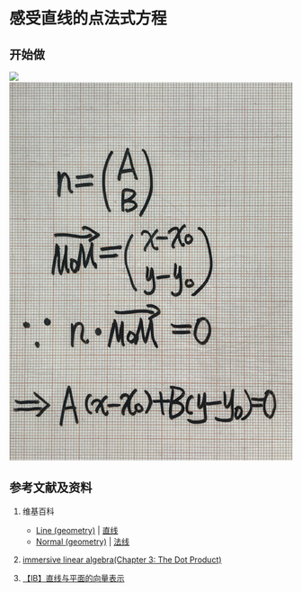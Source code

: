 # 感受直线的点法式方程

## 开始做

![](/images/线性代数/用向量表达空间解析几何中的线和面等/感受直线的点法式方程/1a1.jpg)
![](/images/线性代数/用向量表达空间解析几何中的线和面等/感受直线的点法式方程/1a2.jpg)

## 参考文献及资料

1. 维基百科
	- [Line (geometry)](https://en.wikipedia.org/wiki/Line_(geometry)) | [直线](https://zh.wikipedia.org/wiki/%E7%9B%B4%E7%BA%BF) 
	- [Normal (geometry)](https://en.wikipedia.org/wiki/Normal_(geometry)) | [法线](https://zh.wikipedia.org/wiki/%E6%B3%95%E7%BA%BF) 

2. [immersive linear algebra(Chapter 3: The Dot Product)](http://immersivemath.com/ila/ch03_dotproduct/ch03.html)
3. [【IB】直线与平面的向量表示](https://zhuanlan.zhihu.com/p/73397884)